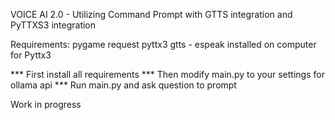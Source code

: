 VOICE AI 2.0 - Utilizing Command Prompt with GTTS integration and PyTTXS3 integration

Requirements: pygame request pyttx3 gtts - espeak installed on computer for Pyttx3

*** First install all requirements
*** Then modify main.py to your settings for ollama api
*** Run main.py and ask question to prompt

Work in progress
